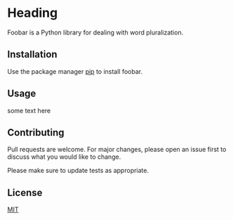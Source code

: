 # Heading

Foobar is a Python library for dealing with word pluralization.

## Installation

Use the package manager [pip](https://pip.pypa.io/en/stable/) to install foobar.

## Usage

some text here

## Contributing

Pull requests are welcome. For major changes, please open an issue first
to discuss what you would like to change.

Please make sure to update tests as appropriate.

## License

[MIT](https://choosealicense.com/licenses/mit/)
